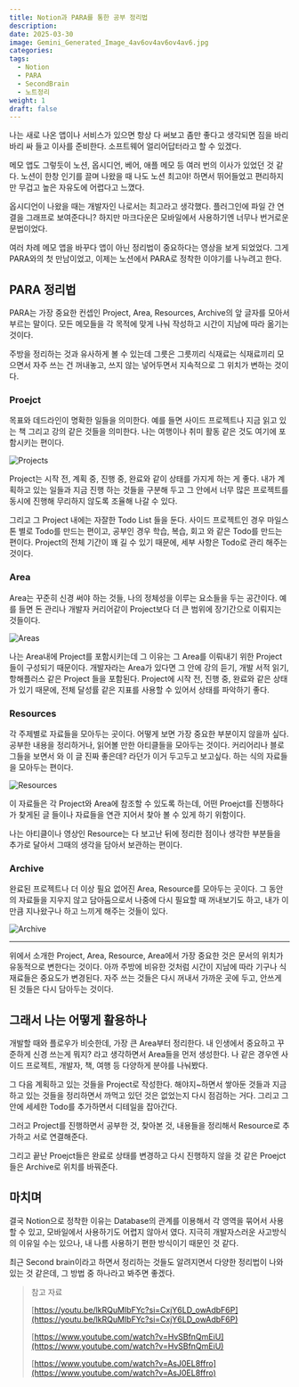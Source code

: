 ```yaml
---
title: Notion과 PARA를 통한 공부 정리법
description:
date: 2025-03-30
image: Gemini_Generated_Image_4av6ov4av6ov4av6.jpg
categories:
tags:
  - Notion
  - PARA
  - SecondBrain
  - 노트정리
weight: 1
draft: false
---
```


나는 새로 나온 앱이나 서비스가 있으면 항상 다 써보고 좀만 좋다고 생각되면 짐을 바리바리 싸 들고 이사를 준비한다. 소프트웨어 얼리어답터라고 할 수 있겠다.

메모 앱도 그렇듯이 노션, 옵시디언, 베어, 애플 메모 등 여러 번의 이사가 있었던 것 같다. 노션이 한창 인기를 끌며 나왔을 때 나도 노션 최고야! 하면서 뛰어들었고 편리하지만 무겁고 높은 자유도에 어렵다고 느꼈다.

옵시디언이 나왔을 때는 개발자인 나로서는 최고라고 생각했다. 플러그인에 파일 간 연결을 그래프로 보여준다니? 하지만 마크다운은 모바일에서 사용하기엔 너무나 번거로운 문법이었다.

여러 차례 메모 앱을 바꾸다 앱이 아닌 정리법이 중요하다는 영상을 보게 되었었다. 그게 PARA와의 첫 만남이었고, 이제는 노션에서 PARA로 정착한 이야기를 나누려고 한다.

## PARA 정리법

PARA는 가장 중요한 컨셉인 Project, Area, Resources, Archive의 앞 글자를 모아서 부르는 말이다. 모든 메모들을 각 목적에 맞게 나눠 작성하고 시간이 지남에 따라 옮기는 것이다.

주방을 정리하는 것과 유사하게 볼 수 있는데 그릇은 그릇끼리 식재료는 식재료끼리 모으면서 자주 쓰는 건 꺼내놓고, 쓰지 않는 넣어두면서 지속적으로 그 위치가 변하는 것이다.

### Proejct

목표와 데드라인이 명확한 일들을 의미한다. 예를 들면 사이드 프로젝트나 지금 읽고 있는 책 그리고 강의 같은 것들을 의미한다. 나는 여행이나 취미 활동 같은 것도 여기에 포함시키는 편이다.

![Projects](projects.png)

Project는 시작 전, 계획 중, 진행 중, 완료와 같이 상태를 가지게 하는 게 좋다. 내가 계획하고 있는 일들과 지금 진행 하는 것들을 구분해 두고 그 안에서 너무 많은 프로젝트를 동시에 진행해 무리하지 않도록 조율해 나갈 수 있다.

그리고 그 Project 내에는 자잘한 Todo List 들을 둔다. 사이드 프로젝트인 경우 마일스톤 별로 Todo를 만드는 편이고, 공부인 경우 학습, 복습, 회고 와 같은 Todo를 만드는 편이다. Project의 전체 기간이 꽤 길 수 있기 때문에, 세부 사항은 Todo로 관리 해주는 것이다.

### Area

Area는 꾸준히 신경 써야 하는 것들, 나의 정체성을 이루는 요소들을 두는 공간이다. 예를 들면 돈 관리나 개발자 커리어같이 Project보다 더 큰 범위에 장기간으로 이뤄지는 것들이다.

![Areas](areas.png)

나는 Area내에 Project를 포함시키는데 그 이유는 그 Area를 이뤄내기 위한 Project 들이 구성되기 때문이다. 개발자라는 Area가 있다면 그 안에 강의 듣기, 개발 서적 읽기, 항해플러스 같은 Project 들을 포함된다. Project에 시작 전, 진행 중, 완료와 같은 상태가 있기 때문에, 전체 달성률 같은 지표를 사용할 수 있어서 상태를 파악하기 좋다.

### Resources

각 주제별로 자료들을 모아두는 곳이다. 어떻게 보면 가장 중요한 부분이지 않을까 싶다. 공부한 내용을 정리하거나, 읽어볼 만한 아티클들을 모아두는 것이다. 커리어리나 블로그들을 보면서 와 이 글 진짜 좋은데? 라던가 이거 두고두고 보고싶다. 하는 식의 자료들을 모아두는 편이다.

![Resources](resources.png)

이 자료들은 각 Project와 Area에 참조할 수 있도록 하는데, 어떤 Proejct를 진행하다가 찾게된 글 들이나 자료들을 연관 지어서 찾아 볼 수 있게 하기 위함이다.

나는 아티클이나 영상인 Resource는 다 보고난 뒤에 정리한 점이나 생각한 부분들을 추가로 달아서 그때의 생각을 담아서 보관하는 편이다.

### Archive

완료된 프로젝트나 더 이상 필요 없어진 Area, Resource를 모아두는 곳이다. 그 동안의 자료들을 지우지 않고 담아둠으로서 나중에 다시 필요할 때 꺼내보기도 하고, 내가 이만큼 지나왔구나 하고 느끼게 해주는 것들이 있다.

![Archive](archive.png)

---

위에서 소개한 Project, Area, Resource, Area에서 가장 중요한 것은 문서의 위치가 유동적으로 변한다는 것이다. 아까 주방에 비유한 것처럼 시간이 지남에 따라 기구나 식재료들은 중요도가 변경된다. 자주 쓰는 것들은 다시 꺼내서 가까운 곳에 두고, 안쓰게 된 것들은 다시 담아두는 것이다.

## 그래서 나는 어떻게 활용하나

개발할 때와 플로우가 비슷한데, 가장 큰 Area부터 정리한다. 내 인생에서 중요하고 꾸준하게 신경 쓰는게 뭐지? 라고 생각하면서 Area들을 먼저 생성한다. 나 같은 경우엔 사이드 프로젝트, 개발자, 책, 여행 등 다양하게 분야를 나눠봤다.

그 다음 계획하고 있는 것들을 Project로 작성한다. 해야지~하면서 쌓아둔 것들과 지금 하고 있는 것들을 정리하면서 까먹고 있던 것은 없었는지 다시 점검하는 거다. 그리고 그 안에 세세한 Todo를 추가하면서 디테일을 잡아간다.

그러고 Project를 진행하면서 공부한 것, 찾아본 것, 내용들을 정리해서 Resource로 추가하고 서로 연결해준다.

그리고 끝난 Proejct들은 완료로 상태를 변경하고 다시 진행하지 않을 것 같은 Proejct들은 Archive로 위치를 바꿔준다.

## 마치며

결국 Notion으로 정착한 이유는 Database의 관계를 이용해서 각 영역을 묶어서 사용할 수 있고, 모바일에서 사용하기도 어렵지 않아서 였다. 지극히 개발자스러운 사고방식의 이유일 수는 있으나, 내 나름 사용하기 편한 방식이기 때문인 것 같다.

최근 Second brain이라고 하면서 정리하는 것들도 알려지면서 다양한 정리법이 나와있는 것 같은데, 그 방법 중 하나라고 봐주면 좋겠다.

> 참고 자료
> 
> [https://youtu.be/lkRQuMIbFYc?si=CxjY6LD_owAdbF6P](https://youtu.be/lkRQuMIbFYc?si=CxjY6LD_owAdbF6P)
>
> [https://www.youtube.com/watch?v=HvSBfnQmEiU](https://www.youtube.com/watch?v=HvSBfnQmEiU)
>
> [https://www.youtube.com/watch?v=AsJ0EL8ffro](https://www.youtube.com/watch?v=AsJ0EL8ffro)
